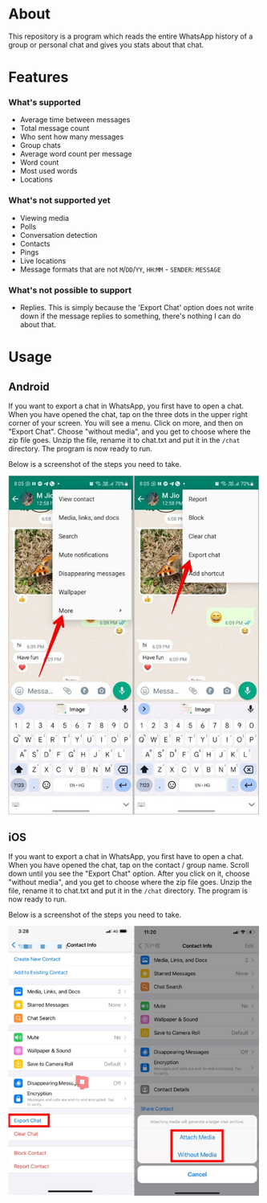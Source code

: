 # About
This repository is a program which reads the entire WhatsApp history of a group or personal chat and gives you stats
about that chat.

# Features
### What's supported
- Average time between messages
- Total message count
- Who sent how many messages
- Group chats
- Average word count per message
- Word count
- Most used words
- Locations

### What's not supported yet
- Viewing media
- Polls
- Conversation detection
- Contacts
- Pings
- Live locations
- Message formats that are not `M`/`DD`/`YY`, `HH`:`MM` - `SENDER`: `MESSAGE`

### What's not possible to support
- Replies. This is simply because the 'Export Chat' option does not write down if the message replies to something, 
there's nothing I can do about that.


# Usage
## Android
If you want to export a chat in WhatsApp, you first have to open a chat. When you have opened the chat, tap on the three
dots in the upper right corner of your screen. You will see a menu. Click on more, and then on "Export Chat".
Choose "without media", and you get to choose where the zip file goes. Unzip the file, rename it to chat.txt and put it
in the `/chat` directory. The program is now ready to run.

Below is a screenshot of the steps you need to take.

<img src="assets/android_usage_0.jpg" width="500" alt="How to export chat on Android devices"/>

## iOS
If you want to export a chat in WhatsApp, you first have to open a chat. When you have opened the chat, tap on the
contact / group name. Scroll down until you see the "Export Chat" option. After you click on it, choose "without media",
and you get to choose where the zip file goes. Unzip the file, rename it to chat.txt and put it in the `/chat`
directory. The program is now ready to run.

Below is a screenshot of the steps you need to take.

<img src="assets/ios_usage_0.png" width="500" alt="How to export chat on iOS devices"/>